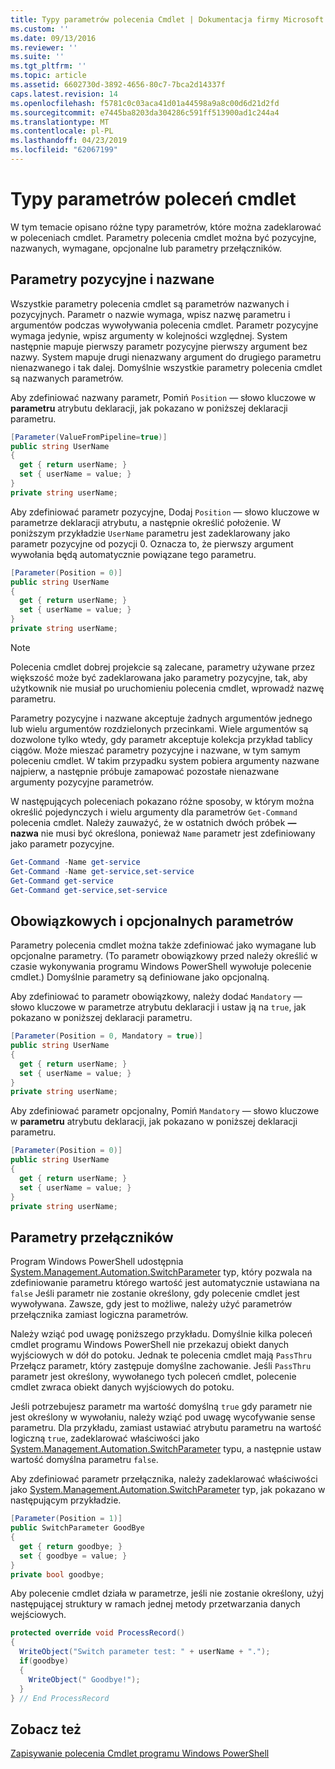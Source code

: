```yaml
---
title: Typy parametrów polecenia Cmdlet | Dokumentacja firmy Microsoft
ms.custom: ''
ms.date: 09/13/2016
ms.reviewer: ''
ms.suite: ''
ms.tgt_pltfrm: ''
ms.topic: article
ms.assetid: 6602730d-3892-4656-80c7-7bca2d14337f
caps.latest.revision: 14
ms.openlocfilehash: f5781c0c03aca41d01a44598a9a8c00d6d21d2fd
ms.sourcegitcommit: e7445ba8203da304286c591ff513900ad1c244a4
ms.translationtype: MT
ms.contentlocale: pl-PL
ms.lasthandoff: 04/23/2019
ms.locfileid: "62067199"
---
```

# <a name="types-of-cmdlet-parameters"></a>Typy parametrów poleceń cmdlet

W tym temacie opisano różne typy parametrów, które można zadeklarować w poleceniach cmdlet. Parametry polecenia cmdlet można być pozycyjne, nazwanych, wymagane, opcjonalne lub parametry przełączników.

## <a name="positional-and-named-parameters"></a>Parametry pozycyjne i nazwane

Wszystkie parametry polecenia cmdlet są parametrów nazwanych i pozycyjnych. Parametr o nazwie wymaga, wpisz nazwę parametru i argumentów podczas wywoływania polecenia cmdlet. Parametr pozycyjne wymaga jedynie, wpisz argumenty w kolejności względnej. System następnie mapuje pierwszy parametr pozycyjne pierwszy argument bez nazwy. System mapuje drugi nienazwany argument do drugiego parametru nienazwanego i tak dalej. Domyślnie wszystkie parametry polecenia cmdlet są nazwanych parametrów.

Aby zdefiniować nazwany parametr, Pomiń `Position` — słowo kluczowe w **parametru** atrybutu deklaracji, jak pokazano w poniższej deklaracji parametru.

```csharp
[Parameter(ValueFromPipeline=true)]
public string UserName
{
  get { return userName; }
  set { userName = value; }
}
private string userName;
```

Aby zdefiniować parametr pozycyjne, Dodaj `Position` — słowo kluczowe w parametrze deklaracji atrybutu, a następnie określić położenie. W poniższym przykładzie `UserName` parametru jest zadeklarowany jako parametr pozycyjne od pozycji 0. Oznacza to, że pierwszy argument wywołania będą automatycznie powiązane tego parametru.

```csharp
[Parameter(Position = 0)]
public string UserName
{
  get { return userName; }
  set { userName = value; }
}
private string userName;
```

> [!NOTE]
> Polecenia cmdlet dobrej projekcie są zalecane, parametry używane przez większość może być zadeklarowana jako parametry pozycyjne, tak, aby użytkownik nie musiał po uruchomieniu polecenia cmdlet, wprowadź nazwę parametru.

Parametry pozycyjne i nazwane akceptuje żadnych argumentów jednego lub wielu argumentów rozdzielonych przecinkami. Wiele argumentów są dozwolone tylko wtedy, gdy parametr akceptuje kolekcja przykład tablicy ciągów. Może mieszać parametry pozycyjne i nazwane, w tym samym poleceniu cmdlet. W takim przypadku system pobiera argumenty nazwane najpierw, a następnie próbuje zamapować pozostałe nienazwane argumenty pozycyjne parametrów.

W następujących poleceniach pokazano różne sposoby, w którym można określić pojedynczych i wielu argumenty dla parametrów `Get-Command` polecenia cmdlet. Należy zauważyć, że w ostatnich dwóch próbek **— nazwa** nie musi być określona, ponieważ `Name` parametr jest zdefiniowany jako parametr pozycyjne.

```powershell
Get-Command -Name get-service
Get-Command -Name get-service,set-service
Get-Command get-service
Get-Command get-service,set-service
```

## <a name="mandatory-and-optional-parameters"></a>Obowiązkowych i opcjonalnych parametrów

Parametry polecenia cmdlet można także zdefiniować jako wymagane lub opcjonalne parametry. (To parametr obowiązkowy przed należy określić w czasie wykonywania programu Windows PowerShell wywołuje polecenie cmdlet.)  Domyślnie parametry są definiowane jako opcjonalną.

Aby zdefiniować to parametr obowiązkowy, należy dodać `Mandatory` — słowo kluczowe w parametrze atrybutu deklaracji i ustaw ją na `true`, jak pokazano w poniższej deklaracji parametru.

```csharp
[Parameter(Position = 0, Mandatory = true)]
public string UserName
{
  get { return userName; }
  set { userName = value; }
}
private string userName;
```

Aby zdefiniować parametr opcjonalny, Pomiń `Mandatory` — słowo kluczowe w **parametru** atrybutu deklaracji, jak pokazano w poniższej deklaracji parametru.

```csharp
[Parameter(Position = 0)]
public string UserName
{
  get { return userName; }
  set { userName = value; }
}
private string userName;
```

## <a name="switch-parameters"></a>Parametry przełączników

Program Windows PowerShell udostępnia [System.Management.Automation.SwitchParameter](/dotnet/api/System.Management.Automation.SwitchParameter) typ, który pozwala na zdefiniowanie parametru którego wartość jest automatycznie ustawiana na `false` Jeśli parametr nie zostanie określony, gdy polecenie cmdlet jest wywoływana. Zawsze, gdy jest to możliwe, należy użyć parametrów przełącznika zamiast logiczna parametrów.

Należy wziąć pod uwagę poniższego przykładu. Domyślnie kilka poleceń cmdlet programu Windows PowerShell nie przekazuj obiekt danych wyjściowych w dół do potoku. Jednak te polecenia cmdlet mają `PassThru` Przełącz parametr, który zastępuje domyślne zachowanie. Jeśli `PassThru` parametr jest określony, wywołanego tych poleceń cmdlet, polecenie cmdlet zwraca obiekt danych wyjściowych do potoku.

Jeśli potrzebujesz parametr ma wartość domyślną `true` gdy parametr nie jest określony w wywołaniu, należy wziąć pod uwagę wycofywanie sense parametru. Dla przykładu, zamiast ustawiać atrybutu parametru na wartość logiczną `true`, zadeklarować właściwości jako [System.Management.Automation.SwitchParameter](/dotnet/api/System.Management.Automation.SwitchParameter) typu, a następnie ustaw wartość domyślna parametru `false`.

Aby zdefiniować parametr przełącznika, należy zadeklarować właściwości jako [System.Management.Automation.SwitchParameter](/dotnet/api/System.Management.Automation.SwitchParameter) typ, jak pokazano w następującym przykładzie.

```csharp
[Parameter(Position = 1)]
public SwitchParameter GoodBye
{
  get { return goodbye; }
  set { goodbye = value; }
}
private bool goodbye;
```

Aby polecenie cmdlet działa w parametrze, jeśli nie zostanie określony, użyj następującej struktury w ramach jednej metody przetwarzania danych wejściowych.

```csharp
protected override void ProcessRecord()
{
  WriteObject("Switch parameter test: " + userName + ".");
  if(goodbye)
  {
    WriteObject(" Goodbye!");
  }
} // End ProcessRecord
```

## <a name="see-also"></a>Zobacz też

[Zapisywanie polecenia Cmdlet programu Windows PowerShell](./writing-a-windows-powershell-cmdlet.md)
